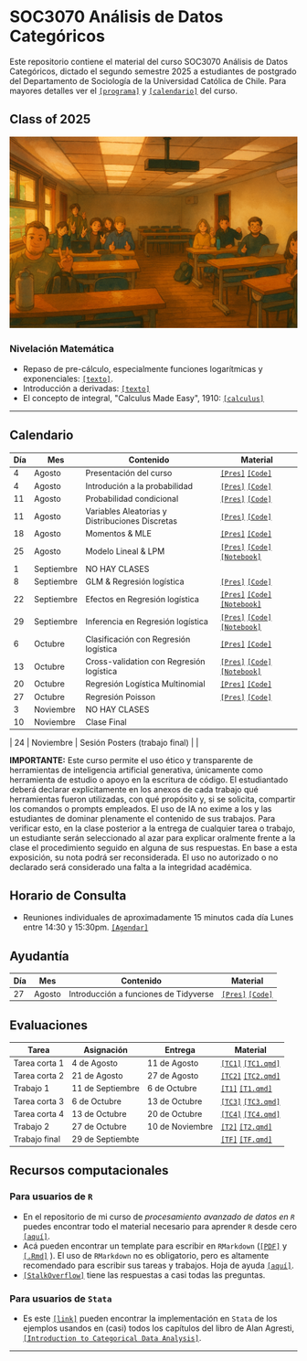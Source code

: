 # SOC3070 Análisis de Datos Categóricos

Este repositorio contiene el material del curso SOC3070 Análisis de Datos Categóricos, dictado el segundo semestre 2025 a estudiantes de postgrado del Departamento de Sociología de la Universidad Católica de Chile. Para mayores detalles ver el [`[programa]`](files/syllabus_soc3070.pdf) y [`[calendario]`](#Calendario) del curso.


## Class of 2025

![class](files/class_2025.png)


### Nivelación Matemática

- Repaso de pre-cálculo, especialmente funciones logarítmicas y exponenciales: [`[texto]`](files/pre_calculo.pdf).
- Introducción a derivadas: [`[texto]`](https://www.mathsisfun.com/calculus/derivatives-introduction.html)
- El concepto de integral, "Calculus Made Easy", 1910: [`[calculus]`](files/calculus_easy.jpg)

---

## Calendario

| Día   | Mes       | Contenido                  | Material                                                                                                                     |
|-------|-----------|----------------------------|------------------------------------------------------------------------------------------------------------------------------|
| 4     | Agosto    | Presentación del curso     | [`[Pres]`](https://mebucca.github.io/cda_soc3070/slides/class_0/class_0#1) [`[Code]`](slides/class_0/class_0.Rmd)            |
| 4     | Agosto    | Introdución a la probabilidad     | [`[Pres]`](https://mebucca.github.io/cda_soc3070/slides/class_1/class_1#1) [`[Code]`](slides/class_1/class_1.Rmd)            |
| 11    | Agosto    | Probabilidad condicional   | [`[Pres]`](https://mebucca.github.io/cda_soc3070/slides/class_2/class_2#1) [`[Code]`](slides/class_2/class_2.Rmd)            |
| 11    | Agosto    | Variables Aleatorias y Distribuciones Discretas   | [`[Pres]`](https://mebucca.github.io/cda_soc3070/slides/class_3/class_3#1) [`[Code]`](slides/class_3/class_3.Rmd)            |
| 18    | Agosto    | Momentos \& MLE            | [`[Pres]`](https://mebucca.github.io/cda_soc3070/slides/class_4/class_4#1) [`[Code]`](slides/class_4/class_4.Rmd)            |
| 25    | Agosto    | Modelo Lineal \& LPM       | [`[Pres]`](https://mebucca.github.io/cda_soc3070/slides/class_6/class_6#1) [`[Code]`](slides/class_6/class_6.Rmd) [`[Notebook]`](https://mebucca.github.io/cda_soc3070/slides/class_6/notebook_6#1)                                                                                                                               |
| 1     | Septiembre| NO HAY CLASES              |                                                                                                                              |
| 8     | Septiembre| GLM & Regresión logística  | [`[Pres]`](https://mebucca.github.io/cda_soc3070/slides/class_8/class_8#1) [`[Code]`](slides/class_8/class_8.Rmd)                                                                                                                             |
| 22    | Septiembre| Efectos en Regresión logística | [`[Pres]`](https://mebucca.github.io/cda_soc3070/slides/class_10/class_10#1) [`[Code]`](slides/class_10/class_10.Rmd) [`[Notebook]`](https://mebucca.github.io/cda_soc3070/slides/class_10/notebook_10#1)                                                                                                                             |
| 29    | Septiembre| Inferencia en Regresión logística | [`[Pres]`](https://mebucca.github.io/cda_soc3070/slides/class_11/class_11#1) [`[Code]`](slides/class_11/class_11.Rmd) [`[Notebook]`](https://mebucca.github.io/cda_soc3070/slides/class_11/nb_11#1)     
| 6     | Octubre   | Clasificación con Regresión logística  | [`[Pres]`](https://mebucca.github.io/cda_soc3070/slides/class_12a/class_12a#1) [`[Code]`](slides/class_12a/class_12a.Rmd)  |
| 13    | Octubre   | Cross-validation con Regresión logística  |[`[Pres]`](https://mebucca.github.io/cda_soc3070/slides/class_12b/class_12b#1) [`[Code]`](slides/class_12b/class_12b.Rmd) [`[Notebook]`](https://mebucca.github.io/cda_soc3070/slides/class_12b/nb_12b#1) |
| 20    | Octubre   | Regresión Logística Multinomial  | [`[Pres]`](https://mebucca.github.io/cda_soc3070/slides/class_13/class_13#1) [`[Code]`](slides/class_13/class_13.Rmd) |
| 27    | Octubre   | Regresión Poisson  | [`[Pres]`](https://mebucca.github.io/cda_soc3070/slides/class_15/class_15#1) [`[Code]`](slides/class_15/class_15.Rmd)                          |                                                                                                                              |
| 3     | Noviembre | NO HAY CLASES                        |                                                                                                                              |
| 10    | Noviembre | Clase Final                          |                                                                                                                              |

| 24    | Noviembre | Sesión Posters (trabajo final)                          |                                                                                                                              |


**IMPORTANTE:** Este curso permite el uso ético y transparente de herramientas de inteligencia artificial generativa, únicamente como herramienta de estudio o apoyo en la escritura de código. El estudiantado deberá declarar explícitamente en los anexos de cada trabajo qué herramientas fueron utilizadas, con qué propósito y, si se solicita, compartir los comandos o prompts empleados. El uso de IA no exime a los y las estudiantes de dominar plenamente el contenido de sus trabajos. Para verificar esto, en la clase posterior a la entrega de cualquier tarea o trabajo, un estudiante serán seleccionado al azar para explicar oralmente frente a la clase el procedimiento seguido en alguna de sus respuestas. En base a esta exposición, su nota podrá ser reconsiderada. El uso no autorizado o no declarado será considerado una falta a la integridad académica.


## Horario de Consulta

- Reuniones individuales de aproximadamente 15 minutos cada día Lunes entre 14:30 y 15:30pm. [`[Agendar]`](https://calendar.app.google/Cyu1NRh6Bn2vRHEx9)

## Ayudantía

|Día              | Mes              | Contenido       | Material                                                                                       |
|-----------------|------------------|-----------------|------------------------------------------------------------------------------------------------|
| 27              | Agosto           | Introducción a funciones de Tidyverse | [`[Pres]`](https://mebucca.github.io/cda_soc3070/ayudantia/ayudantia_01.html) [`[Code]`](ayudantia/ayudantia_01.qmd)  |



## Evaluaciones


| Tarea           | Asignación       | Entrega         | Material                                                                                  |
|-----------------|------------------|-----------------|-------------------------------------------------------------------------------------------|
| Tarea corta 1   | 4 de Agosto      | 11 de Agosto    | [`[TC1]`](https://mebucca.github.io/cda_soc3070/homework/tc_1#1) [`[TC1.qmd]`](homework/tc_1.qmd)  |
| Tarea corta 2   | 21 de Agosto     | 27 de Agosto    | [`[TC2]`](https://mebucca.github.io/cda_soc3070/homework/tc_2#1) [`[TC2.qmd]`](homework/tc_2.qmd)  |
| Trabajo 1       | 11 de Septiembre | 6 de Octubre    | [`[T1]`](https://mebucca.github.io/cda_soc3070/homework/t_1/t_1#1) [`[T1.qmd]`](homework/t_1/t_1.qmd)  |
| Tarea corta 3   | 6 de Octubre     | 13 de Octubre   | [`[TC3]`](https://mebucca.github.io/cda_soc3070/homework/tc_3#1) [`[TC3.qmd]`](homework/tc_3.qmd)  |
| Tarea corta 4   | 13 de Octubre    | 20 de Octubre   | [`[TC4]`](https://mebucca.github.io/cda_soc3070/homework/tc_4#1) [`[TC4.qmd]`](homework/tc_4.qmd)  |
| Trabajo 2       | 27 de Octubre    | 10 de Noviembre | [`[T2]`](https://mebucca.github.io/cda_soc3070/homework/t_2/t_2#1) [`[T2.qmd]`](homework/t_2/t_2.qmd)  |
| Trabajo final   | 29 de Septiembte |                 | [`[TF]`](https://mebucca.github.io/cda_soc3070/homework/t_final#1) [`[TF.qmd]`](homework/t_final.qmd)  |


## Recursos computacionales

### Para usuarios de `R`

  - En el repositorio de mi curso de *procesamiento avanzado de datos en `R`* puedes encontrar todo el material necesario para aprender `R` desde cero [`[aquí]`](https://mebucca.github.io/dar_soc4001/).
  - Acá pueden encontrar un template para escribir en `RMarkdown` ([`[PDF]`](files/template_rmarkdown.pdf) y [`[.Rmd]`](files/template_rmarkdown.Rmd) ). El uso de `RMarkdown` no es obligatorio, pero es altamente recomendado para escribir sus tareas y trabajos. Hoja de ayuda [`[aquí]`](https://rstudio-pubs-static.s3.amazonaws.com/330387_5a40ca72c3b14824acedceb7d34618d1.html).
  - [`[StalkOverflow]`](https://stackoverflow.com/) tiene las respuestas a casi todas las preguntas.
 

 ### Para usuarios de `Stata`

 - Es este [`[link]`](https://stats.idre.ucla.edu/other/examples/icda/) pueden encontrar la implementación en `Stata` de los ejemplos usandos en (casi) todos los capítulos del libro de Alan Agresti, [`[Introduction to Categorical Data Analysis]`](https://www.amazon.com/Introduction-Categorical-Data-Analysis/dp/0471226181). 

---

